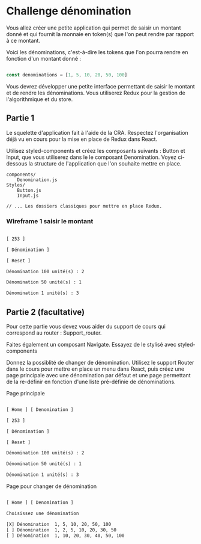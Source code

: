 # Challenge dénomination

Vous allez créer une petite application qui permet de saisir un montant donné et qui fournit la monnaie en token(s) que l'on peut rendre par rapport à ce montant.

Voici les dénominations, c'est-à-dire les tokens que l'on pourra rendre en fonction d'un montant donné :

```js

const denominations = [1, 5, 10, 20, 50, 100]

```

Vous devrez développer une petite interface permettant de saisir le montant et de rendre les dénominations. Vous utiliserez Redux pour la gestion de l'algorithmique et du store.

## Partie 1

Le squelette d'application fait à l'aide de la CRA. Respectez l'organisation déjà vu en cours pour la mise en place de Redux dans React.

Utilisez styled-components et créez les composants suivants : Button et Input, que vous utiliserez dans le le composant Denomination. Voyez ci-dessous la structure de l'application que l'on souhaite mettre en place.

```text
components/
    Denomination.js
Styles/
    Button.js
    Input.js

// ... Les dossiers classiques pour mettre en place Redux.

```

### Wireframe 1 saisir le montant

```txt

[ 253 ]

[ Dénomination ]

[ Reset ]

Dénomination 100 unité(s) : 2

Dénomination 50 unité(s) : 1

Dénomination 1 unité(s) : 3

```

## Partie 2 (facultative)

Pour cette partie vous devez vous aider du support de cours qui correspond au router : Support_router.

Faites également un composant Navigate. Essayez de le stylisé avec styled-components

Donnez la possiblité de changer de dénomination. Utilisez le support Router dans le cours pour mettre en place un menu dans React, puis créez une page principale avec une dénomination par défaut et une page permettant de la re-définir en fonction d'une liste pré-définie de dénominations.

Page principale

```txt

[ Home ] [ Denomination ]

[ 253 ]

[ Dénomination ]

[ Reset ]

Dénomination 100 unité(s) : 2

Dénomination 50 unité(s) : 1

Dénomination 1 unité(s) : 3

```


Page pour changer de dénomination

```txt

[ Home ] [ Denomination ]

Choisissez une dénomination

[X] Dénomination  1, 5, 10, 20, 50, 100
[ ] Dénomination  1, 2, 5, 10, 20, 30, 50
[ ] Dénomination  1, 10, 20, 30, 40, 50, 100

```
